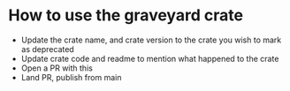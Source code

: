 # How to use the graveyard crate

 - Update the crate name, and crate version to the crate you wish to mark as deprecated
 - Update crate code and readme to mention what happened to the crate
 - Open a PR with this
 - Land PR, publish from main
